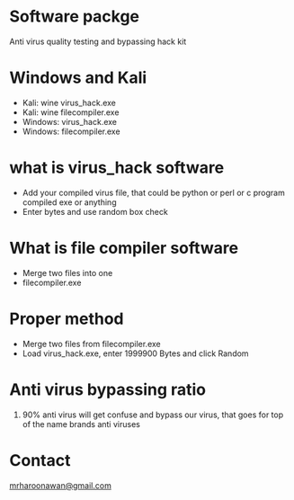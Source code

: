 # Software packge
Anti virus quality testing and bypassing hack kit

# Windows and Kali
- Kali: wine virus_hack.exe
- Kali: wine filecompiler.exe
- Windows: virus_hack.exe
- Windows: filecompiler.exe

# what is virus_hack software
- Add your compiled virus file, that could be python or perl or c program compiled exe or anything
- Enter bytes and use random box check

# What is file compiler software
- Merge two files into one 
- filecompiler.exe <cleanprogram> <virus> <new output name>

 # Proper method
 - Merge two files from filecompiler.exe <cleanprogram> <virus> <new output name>
 - Load virus_hack.exe, enter 1999900 Bytes and click Random
 
# Anti virus bypassing ratio
1. 90% anti virus will get confuse and bypass our virus, that goes for top of the name brands anti viruses

# Contact
mrharoonawan@gmail.com
